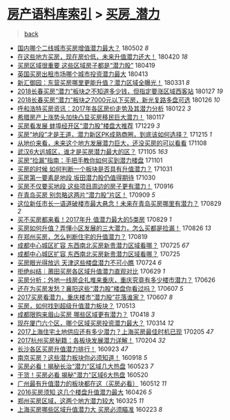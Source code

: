 [房产语料库索引](../../README.md)  > [买房_潜力](买房_潜力.md)
====
> [back](../README.md)

- [国内哪个二线城市买房增值潜力最大？](http://jkwz.applinzi.com/ittc/7098461349904647175.html#%E5%9B%BD%E5%86%85%E5%93%AA%E4%B8%AA%E4%BA%8C%E7%BA%BF%E5%9F%8E%E5%B8%82%E4%B9%B0%E6%88%BF%E5%A2%9E%E5%80%BC%E6%BD%9C%E5%8A%9B%E6%9C%80%E5%A4%A7%EF%BC%9F) 180502 *8* 
- [在这些地方买房，现在房价低，未来升值潜力还大！](http://jkwz.applinzi.com/ittc/7094107731739018257.html#%E5%9C%A8%E8%BF%99%E4%BA%9B%E5%9C%B0%E6%96%B9%E4%B9%B0%E6%88%BF%EF%BC%8C%E7%8E%B0%E5%9C%A8%E6%88%BF%E4%BB%B7%E4%BD%8E%EF%BC%8C%E6%9C%AA%E6%9D%A5%E5%8D%87%E5%80%BC%E6%BD%9C%E5%8A%9B%E8%BF%98%E5%A4%A7%EF%BC%81) 180420 *18* 
- [买房区域很重要 这些区域房子都是“潜力股”](http://jkwz.applinzi.com/ittc/7093644068343251985.html#%E4%B9%B0%E6%88%BF%E5%8C%BA%E5%9F%9F%E5%BE%88%E9%87%8D%E8%A6%81+%E8%BF%99%E4%BA%9B%E5%8C%BA%E5%9F%9F%E6%88%BF%E5%AD%90%E9%83%BD%E6%98%AF%E2%80%9C%E6%BD%9C%E5%8A%9B%E8%82%A1%E2%80%9D) 180419  
- [英国买房出租市场哪个城市投资潜力最大](http://jkwz.applinzi.com/ittc/7091417418943693831.html#%E8%8B%B1%E5%9B%BD%E4%B9%B0%E6%88%BF%E5%87%BA%E7%A7%9F%E5%B8%82%E5%9C%BA%E5%93%AA%E4%B8%AA%E5%9F%8E%E5%B8%82%E6%8A%95%E8%B5%84%E6%BD%9C%E5%8A%9B%E6%9C%80%E5%A4%A7) 180413  
- [新汇御园：东营买房哪里更能升值？潜力区域全曝光！](http://jkwz.applinzi.com/ittc/7086654114526397456.html#%E6%96%B0%E6%B1%87%E5%BE%A1%E5%9B%AD%EF%BC%9A%E4%B8%9C%E8%90%A5%E4%B9%B0%E6%88%BF%E5%93%AA%E9%87%8C%E6%9B%B4%E8%83%BD%E5%8D%87%E5%80%BC%EF%BC%9F%E6%BD%9C%E5%8A%9B%E5%8C%BA%E5%9F%9F%E5%85%A8%E6%9B%9D%E5%85%89%EF%BC%81) 180331 *8* 
- [2018长春买房“潜力”板块之不知道多少钱，但指定要涨区域西客站](http://jkwz.applinzi.com/ittc/7062846635623580679.html#2018%E9%95%BF%E6%98%A5%E4%B9%B0%E6%88%BF%E2%80%9C%E6%BD%9C%E5%8A%9B%E2%80%9D%E6%9D%BF%E5%9D%97%E4%B9%8B%E4%B8%8D%E7%9F%A5%E9%81%93%E5%A4%9A%E5%B0%91%E9%92%B1%EF%BC%8C%E4%BD%86%E6%8C%87%E5%AE%9A%E8%A6%81%E6%B6%A8%E5%8C%BA%E5%9F%9F%E8%A5%BF%E5%AE%A2%E7%AB%99) 180127 *19* 
- [2018长春买房“潜力”板块之7000元以下买房，新光复路多盘可选](http://jkwz.applinzi.com/ittc/7062844690385077254.html#2018%E9%95%BF%E6%98%A5%E4%B9%B0%E6%88%BF%E2%80%9C%E6%BD%9C%E5%8A%9B%E2%80%9D%E6%9D%BF%E5%9D%97%E4%B9%8B7000%E5%85%83%E4%BB%A5%E4%B8%8B%E4%B9%B0%E6%88%BF%EF%BC%8C%E6%96%B0%E5%85%89%E5%A4%8D%E8%B7%AF%E5%A4%9A%E7%9B%98%E5%8F%AF%E9%80%89) 180126 *10* 
- [呼和浩特买房资讯：2017年各区房价走势及其潜力分析](http://jkwz.applinzi.com/ittc/7061419468532483082.html#%E5%91%BC%E5%92%8C%E6%B5%A9%E7%89%B9%E4%B9%B0%E6%88%BF%E8%B5%84%E8%AE%AF%EF%BC%9A2017%E5%B9%B4%E5%90%84%E5%8C%BA%E6%88%BF%E4%BB%B7%E8%B5%B0%E5%8A%BF%E5%8F%8A%E5%85%B6%E6%BD%9C%E5%8A%9B%E5%88%86%E6%9E%90) 180122 *3* 
- [希腊房产上涨势头加快凸显买房移民巨大潜力！](http://jkwz.applinzi.com/ittc/7059615804125873158.html#%E5%B8%8C%E8%85%8A%E6%88%BF%E4%BA%A7%E4%B8%8A%E6%B6%A8%E5%8A%BF%E5%A4%B4%E5%8A%A0%E5%BF%AB%E5%87%B8%E6%98%BE%E4%B9%B0%E6%88%BF%E7%A7%BB%E6%B0%91%E5%B7%A8%E5%A4%A7%E6%BD%9C%E5%8A%9B%EF%BC%81) 180117  
- [买房看发展 蚌埠经开区“潜力股”楼盘大推荐](http://jkwz.applinzi.com/ittc/7052280807509459985.html#%E4%B9%B0%E6%88%BF%E7%9C%8B%E5%8F%91%E5%B1%95+%E8%9A%8C%E5%9F%A0%E7%BB%8F%E5%BC%80%E5%8C%BA%E2%80%9C%E6%BD%9C%E5%8A%9B%E8%82%A1%E2%80%9D%E6%A5%BC%E7%9B%98%E5%A4%A7%E6%8E%A8%E8%8D%90) 171229 *3* 
- [买房“地段”才是王道，潜力新区PK成熟商圈，到底该如何选择？](http://jkwz.applinzi.com/ittc/7047345793445397520.html#%E4%B9%B0%E6%88%BF%E2%80%9C%E5%9C%B0%E6%AE%B5%E2%80%9D%E6%89%8D%E6%98%AF%E7%8E%8B%E9%81%93%EF%BC%8C%E6%BD%9C%E5%8A%9B%E6%96%B0%E5%8C%BAPK%E6%88%90%E7%86%9F%E5%95%86%E5%9C%88%EF%BC%8C%E5%88%B0%E5%BA%95%E8%AF%A5%E5%A6%82%E4%BD%95%E9%80%89%E6%8B%A9%EF%BC%9F) 171215 *1* 
- [从地价来看，未来这个地方发展潜力巨大，还没买房的可以看看](http://jkwz.applinzi.com/ittc/7033711050984260624.html#%E4%BB%8E%E5%9C%B0%E4%BB%B7%E6%9D%A5%E7%9C%8B%EF%BC%8C%E6%9C%AA%E6%9D%A5%E8%BF%99%E4%B8%AA%E5%9C%B0%E6%96%B9%E5%8F%91%E5%B1%95%E6%BD%9C%E5%8A%9B%E5%B7%A8%E5%A4%A7%EF%BC%8C%E8%BF%98%E6%B2%A1%E4%B9%B0%E6%88%BF%E7%9A%84%E5%8F%AF%E4%BB%A5%E7%9C%8B%E7%9C%8B) 171108  
- [武汉6大远城区，谁才是买房潜力最大的区？](http://jkwz.applinzi.com/ittc/7032594568694989840.html#%E6%AD%A6%E6%B1%896%E5%A4%A7%E8%BF%9C%E5%9F%8E%E5%8C%BA%EF%BC%8C%E8%B0%81%E6%89%8D%E6%98%AF%E4%B9%B0%E6%88%BF%E6%BD%9C%E5%8A%9B%E6%9C%80%E5%A4%A7%E7%9A%84%E5%8C%BA%EF%BC%9F) 171105 *163* 
- [买房“捡漏”指南：手把手教你如何买到潜力楼盘](http://jkwz.applinzi.com/ittc/7031012572940207120.html#%E4%B9%B0%E6%88%BF%E2%80%9C%E6%8D%A1%E6%BC%8F%E2%80%9D%E6%8C%87%E5%8D%97%EF%BC%9A%E6%89%8B%E6%8A%8A%E6%89%8B%E6%95%99%E4%BD%A0%E5%A6%82%E4%BD%95%E4%B9%B0%E5%88%B0%E6%BD%9C%E5%8A%9B%E6%A5%BC%E7%9B%98) 171101  
- [买房的时候 如何判断一个板块是否具有升值潜力？](http://jkwz.applinzi.com/ittc/7030658898695029776.html#%E4%B9%B0%E6%88%BF%E7%9A%84%E6%97%B6%E5%80%99+%E5%A6%82%E4%BD%95%E5%88%A4%E6%96%AD%E4%B8%80%E4%B8%AA%E6%9D%BF%E5%9D%97%E6%98%AF%E5%90%A6%E5%85%B7%E6%9C%89%E5%8D%87%E5%80%BC%E6%BD%9C%E5%8A%9B%EF%BC%9F) 171031  
- [买房第一要素是地段 坂田潜力股仍值得期待](http://jkwz.applinzi.com/ittc/7030270959955739664.html#%E4%B9%B0%E6%88%BF%E7%AC%AC%E4%B8%80%E8%A6%81%E7%B4%A0%E6%98%AF%E5%9C%B0%E6%AE%B5+%E5%9D%82%E7%94%B0%E6%BD%9C%E5%8A%9B%E8%82%A1%E4%BB%8D%E5%80%BC%E5%BE%97%E6%9C%9F%E5%BE%85) 171030  
- [买房不仅要买地段 这些项目周边的房子更有潜力！](http://jkwz.applinzi.com/ittc/7013102955639866384.html#%E4%B9%B0%E6%88%BF%E4%B8%8D%E4%BB%85%E8%A6%81%E4%B9%B0%E5%9C%B0%E6%AE%B5+%E8%BF%99%E4%BA%9B%E9%A1%B9%E7%9B%AE%E5%91%A8%E8%BE%B9%E7%9A%84%E6%88%BF%E5%AD%90%E6%9B%B4%E6%9C%89%E6%BD%9C%E5%8A%9B%EF%BC%81) 170916  
- [在青岛买房 别忽略这两片“潜力股”片区！](http://jkwz.applinzi.com/ittc/7011197850845971473.html#%E5%9C%A8%E9%9D%92%E5%B2%9B%E4%B9%B0%E6%88%BF+%E5%88%AB%E5%BF%BD%E7%95%A5%E8%BF%99%E4%B8%A4%E7%89%87%E2%80%9C%E6%BD%9C%E5%8A%9B%E8%82%A1%E2%80%9D%E7%89%87%E5%8C%BA%EF%BC%81) 170909 *5* 
- [这位新任市长一语道破楼市最大悬念！未来在青岛买房哪里有潜力？](http://jkwz.applinzi.com/ittc/7007367089239884816.html#%E8%BF%99%E4%BD%8D%E6%96%B0%E4%BB%BB%E5%B8%82%E9%95%BF%E4%B8%80%E8%AF%AD%E9%81%93%E7%A0%B4%E6%A5%BC%E5%B8%82%E6%9C%80%E5%A4%A7%E6%82%AC%E5%BF%B5%EF%BC%81%E6%9C%AA%E6%9D%A5%E5%9C%A8%E9%9D%92%E5%B2%9B%E4%B9%B0%E6%88%BF%E5%93%AA%E9%87%8C%E6%9C%89%E6%BD%9C%E5%8A%9B%EF%BC%9F) 170829 *2* 
- [买不买房都来看！2017年升 值潜力最大的5类房](http://jkwz.applinzi.com/ittc/7007198167161111569.html#%E4%B9%B0%E4%B8%8D%E4%B9%B0%E6%88%BF%E9%83%BD%E6%9D%A5%E7%9C%8B%EF%BC%812017%E5%B9%B4%E5%8D%87+%E5%80%BC%E6%BD%9C%E5%8A%9B%E6%9C%80%E5%A4%A7%E7%9A%845%E7%B1%BB%E6%88%BF) 170829 *1* 
- [买房如何升值？弄懂小区发展的三大潜力，怎么买都是捡漏！](http://jkwz.applinzi.com/ittc/7006200883480888337.html#%E4%B9%B0%E6%88%BF%E5%A6%82%E4%BD%95%E5%8D%87%E5%80%BC%EF%BC%9F%E5%BC%84%E6%87%82%E5%B0%8F%E5%8C%BA%E5%8F%91%E5%B1%95%E7%9A%84%E4%B8%89%E5%A4%A7%E6%BD%9C%E5%8A%9B%EF%BC%8C%E6%80%8E%E4%B9%88%E4%B9%B0%E9%83%BD%E6%98%AF%E6%8D%A1%E6%BC%8F%EF%BC%81) 170826 *13* 
- [在郑州买房，怎么判断住宅的升值潜力？](http://jkwz.applinzi.com/ittc/7003480478659904528.html#%E5%9C%A8%E9%83%91%E5%B7%9E%E4%B9%B0%E6%88%BF%EF%BC%8C%E6%80%8E%E4%B9%88%E5%88%A4%E6%96%AD%E4%BD%8F%E5%AE%85%E7%9A%84%E5%8D%87%E5%80%BC%E6%BD%9C%E5%8A%9B%EF%BC%9F) 170819  
- [成都中心城区扩容 东西南北买房新贵潜力区域看哪？](http://jkwz.applinzi.com/ittc/6994309182931862545.html#%E6%88%90%E9%83%BD%E4%B8%AD%E5%BF%83%E5%9F%8E%E5%8C%BA%E6%89%A9%E5%AE%B9+%E4%B8%9C%E8%A5%BF%E5%8D%97%E5%8C%97%E4%B9%B0%E6%88%BF%E6%96%B0%E8%B4%B5%E6%BD%9C%E5%8A%9B%E5%8C%BA%E5%9F%9F%E7%9C%8B%E5%93%AA%EF%BC%9F) 170725 *67* 
- [成都中心城区扩容 东西南北买房新贵潜力区域看哪？](http://jkwz.applinzi.com/ittc/6994160245277197329.html#%E6%88%90%E9%83%BD%E4%B8%AD%E5%BF%83%E5%9F%8E%E5%8C%BA%E6%89%A9%E5%AE%B9+%E4%B8%9C%E8%A5%BF%E5%8D%97%E5%8C%97%E4%B9%B0%E6%88%BF%E6%96%B0%E8%B4%B5%E6%BD%9C%E5%8A%9B%E5%8C%BA%E5%9F%9F%E7%9C%8B%E5%93%AA%EF%BC%9F) 170725  
- [买房眼光得放远 天津这些楼盘潜力不可小瞧](http://jkwz.applinzi.com/ittc/6993927646206231568.html#%E4%B9%B0%E6%88%BF%E7%9C%BC%E5%85%89%E5%BE%97%E6%94%BE%E8%BF%9C+%E5%A4%A9%E6%B4%A5%E8%BF%99%E4%BA%9B%E6%A5%BC%E7%9B%98%E6%BD%9C%E5%8A%9B%E4%B8%8D%E5%8F%AF%E5%B0%8F%E7%9E%A7) 170724 *6* 
- [拒绝纠结｜莆田买房各区域升值潜力直观对比](http://jkwz.applinzi.com/ittc/6984654782269490180.html#%E6%8B%92%E7%BB%9D%E7%BA%A0%E7%BB%93%EF%BD%9C%E8%8E%86%E7%94%B0%E4%B9%B0%E6%88%BF%E5%90%84%E5%8C%BA%E5%9F%9F%E5%8D%87%E5%80%BC%E6%BD%9C%E5%8A%9B%E7%9B%B4%E8%A7%82%E5%AF%B9%E6%AF%94) 170629 *1* 
- [买房分析：外地一线房企扎堆来重庆，重庆究竟有多少楼市潜力？](http://jkwz.applinzi.com/ittc/6983536390972113925.html#%E4%B9%B0%E6%88%BF%E5%88%86%E6%9E%90%EF%BC%9A%E5%A4%96%E5%9C%B0%E4%B8%80%E7%BA%BF%E6%88%BF%E4%BC%81%E6%89%8E%E5%A0%86%E6%9D%A5%E9%87%8D%E5%BA%86%EF%BC%8C%E9%87%8D%E5%BA%86%E7%A9%B6%E7%AB%9F%E6%9C%89%E5%A4%9A%E5%B0%91%E6%A5%BC%E5%B8%82%E6%BD%9C%E5%8A%9B%EF%BC%9F) 170626  
- [还在为买房发愁？襄阳这些“潜力股”楼盘你看过吗？](http://jkwz.applinzi.com/ittc/6976462402970190852.html#%E8%BF%98%E5%9C%A8%E4%B8%BA%E4%B9%B0%E6%88%BF%E5%8F%91%E6%84%81%EF%BC%9F%E8%A5%84%E9%98%B3%E8%BF%99%E4%BA%9B%E2%80%9C%E6%BD%9C%E5%8A%9B%E8%82%A1%E2%80%9D%E6%A5%BC%E7%9B%98%E4%BD%A0%E7%9C%8B%E8%BF%87%E5%90%97%EF%BC%9F) 170607 *5* 
- [2017买房看潜力，重庆楼市“潜力股”花落谁家？](http://jkwz.applinzi.com/ittc/6976450801726653444.html#2017%E4%B9%B0%E6%88%BF%E7%9C%8B%E6%BD%9C%E5%8A%9B%EF%BC%8C%E9%87%8D%E5%BA%86%E6%A5%BC%E5%B8%82%E2%80%9C%E6%BD%9C%E5%8A%9B%E8%82%A1%E2%80%9D%E8%8A%B1%E8%90%BD%E8%B0%81%E5%AE%B6%EF%BC%9F) 170607 *8* 
- [买房，如何找到超级升值潜力板块？](http://jkwz.applinzi.com/ittc/6967245615472837637.html#%E4%B9%B0%E6%88%BF%EF%BC%8C%E5%A6%82%E4%BD%95%E6%89%BE%E5%88%B0%E8%B6%85%E7%BA%A7%E5%8D%87%E5%80%BC%E6%BD%9C%E5%8A%9B%E6%9D%BF%E5%9D%97%EF%BC%9F) 170513  
- [成都限购来眉山买房 哪些区域更有潜力？](http://jkwz.applinzi.com/ittc/6957851748621353988.html#%E6%88%90%E9%83%BD%E9%99%90%E8%B4%AD%E6%9D%A5%E7%9C%89%E5%B1%B1%E4%B9%B0%E6%88%BF+%E5%93%AA%E4%BA%9B%E5%8C%BA%E5%9F%9F%E6%9B%B4%E6%9C%89%E6%BD%9C%E5%8A%9B%EF%BC%9F) 170418 *3* 
- [现在厦门六个区，哪个区域买房投资潜力最大？](http://jkwz.applinzi.com/ittc/6944810976007422980.html#%E7%8E%B0%E5%9C%A8%E5%8E%A6%E9%97%A8%E5%85%AD%E4%B8%AA%E5%8C%BA%EF%BC%8C%E5%93%AA%E4%B8%AA%E5%8C%BA%E5%9F%9F%E4%B9%B0%E6%88%BF%E6%8A%95%E8%B5%84%E6%BD%9C%E5%8A%9B%E6%9C%80%E5%A4%A7%EF%BC%9F) 170314 *12* 
- [2017上海住宅土地供应还有多少潜力？上海买房最佳时机已现](http://jkwz.applinzi.com/ittc/6930939466062758917.html#2017%E4%B8%8A%E6%B5%B7%E4%BD%8F%E5%AE%85%E5%9C%9F%E5%9C%B0%E4%BE%9B%E5%BA%94%E8%BF%98%E6%9C%89%E5%A4%9A%E5%B0%91%E6%BD%9C%E5%8A%9B%EF%BC%9F%E4%B8%8A%E6%B5%B7%E4%B9%B0%E6%88%BF%E6%9C%80%E4%BD%B3%E6%97%B6%E6%9C%BA%E5%B7%B2%E7%8E%B0) 170205 *47* 
- [2017杭州买房秘籍：各板块发展潜力详解！](http://jkwz.applinzi.com/ittc/6930736589117588485.html#2017%E6%9D%AD%E5%B7%9E%E4%B9%B0%E6%88%BF%E7%A7%98%E7%B1%8D%EF%BC%9A%E5%90%84%E6%9D%BF%E5%9D%97%E5%8F%91%E5%B1%95%E6%BD%9C%E5%8A%9B%E8%AF%A6%E8%A7%A3%EF%BC%81) 170204 *32* 
- [长沙各区买房升值潜力排行！](http://jkwz.applinzi.com/ittc/6881070528240043012.html#%E9%95%BF%E6%B2%99%E5%90%84%E5%8C%BA%E4%B9%B0%E6%88%BF%E5%8D%87%E5%80%BC%E6%BD%9C%E5%8A%9B%E6%8E%92%E8%A1%8C%EF%BC%81) 160923 *47* 
- [南京买房？这些潜力板块你必须知道！](http://jkwz.applinzi.com/ittc/6879322279791559685.html#%E5%8D%97%E4%BA%AC%E4%B9%B0%E6%88%BF%EF%BC%9F%E8%BF%99%E4%BA%9B%E6%BD%9C%E5%8A%9B%E6%9D%BF%E5%9D%97%E4%BD%A0%E5%BF%85%E9%A1%BB%E7%9F%A5%E9%81%93%EF%BC%81) 160918 *5* 
- [买房必看！揭秘长治“潜力”区域几大热盘](http://jkwz.applinzi.com/ittc/6835412580512039940.html#%E4%B9%B0%E6%88%BF%E5%BF%85%E7%9C%8B%EF%BC%81%E6%8F%AD%E7%A7%98%E9%95%BF%E6%B2%BB%E2%80%9C%E6%BD%9C%E5%8A%9B%E2%80%9D%E5%8C%BA%E5%9F%9F%E5%87%A0%E5%A4%A7%E7%83%AD%E7%9B%98) 160523 *7* 
- [干货！买房必看 揭秘&quot;潜力&quot;区域6大热盘](http://jkwz.applinzi.com/ittc/6834245407240356869.html#%E5%B9%B2%E8%B4%A7%EF%BC%81%E4%B9%B0%E6%88%BF%E5%BF%85%E7%9C%8B+%E6%8F%AD%E7%A7%98%26quot%3B%E6%BD%9C%E5%8A%9B%26quot%3B%E5%8C%BA%E5%9F%9F6%E5%A4%A7%E7%83%AD%E7%9B%98) 160520  
- [广州最有升值潜力的板块都在这（买房必看）](http://jkwz.applinzi.com/ittc/6831271142408848388.html#%E5%B9%BF%E5%B7%9E%E6%9C%80%E6%9C%89%E5%8D%87%E5%80%BC%E6%BD%9C%E5%8A%9B%E7%9A%84%E6%9D%BF%E5%9D%97%E9%83%BD%E5%9C%A8%E8%BF%99%EF%BC%88%E4%B9%B0%E6%88%BF%E5%BF%85%E7%9C%8B%EF%BC%89) 160512 *11* 
- [2016买房须知 这几个楼盘升值潜力最大](http://jkwz.applinzi.com/ittc/6825315327197840388.html#2016%E4%B9%B0%E6%88%BF%E9%A1%BB%E7%9F%A5+%E8%BF%99%E5%87%A0%E4%B8%AA%E6%A5%BC%E7%9B%98%E5%8D%87%E5%80%BC%E6%BD%9C%E5%8A%9B%E6%9C%80%E5%A4%A7) 160426 *5* 
- [郑州买房区域，这两个地方潜力较大](http://jkwz.applinzi.com/ittc/6813441599837045764.html#%E9%83%91%E5%B7%9E%E4%B9%B0%E6%88%BF%E5%8C%BA%E5%9F%9F%EF%BC%8C%E8%BF%99%E4%B8%A4%E4%B8%AA%E5%9C%B0%E6%96%B9%E6%BD%9C%E5%8A%9B%E8%BE%83%E5%A4%A7) 160325 *11* 
- [上海买房哪些区域升值潜力大 买房必须瞄准](http://jkwz.applinzi.com/ittc/6802037603368961028.html#%E4%B8%8A%E6%B5%B7%E4%B9%B0%E6%88%BF%E5%93%AA%E4%BA%9B%E5%8C%BA%E5%9F%9F%E5%8D%87%E5%80%BC%E6%BD%9C%E5%8A%9B%E5%A4%A7+%E4%B9%B0%E6%88%BF%E5%BF%85%E9%A1%BB%E7%9E%84%E5%87%86) 160223 *8* 
